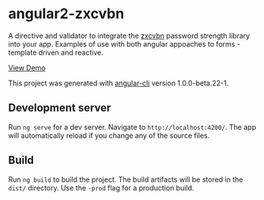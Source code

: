 # angular2-zxcvbn

A directive and validator to integrate the [zxcvbn](https://blogs.dropbox.com/tech/2012/04/zxcvbn-realistic-password-strength-estimation/) password strength library into your app. Examples of use with both angular appoaches to forms - template driven and reactive.

[View Demo](https://mikeybyker.github.io/angular2-zxcvbn/home)


This project was generated with [angular-cli](https://github.com/angular/angular-cli) version 1.0.0-beta.22-1.

## Development server
Run `ng serve` for a dev server. Navigate to `http://localhost:4200/`. The app will automatically reload if you change any of the source files.


## Build

Run `ng build` to build the project. The build artifacts will be stored in the `dist/` directory. Use the `-prod` flag for a production build.
